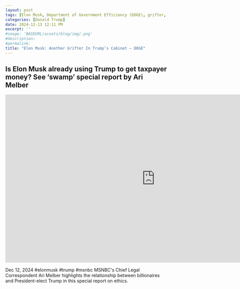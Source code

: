 ```yaml
---
layout: post
tags: [Elon Musk, Department of Government Efficiency (DOGE), grifter, swamp thing, MSNBC, Ari Melber, politics]
categories: [Donald Trump]
date: 2024-12-13 12:11 PM
excerpt: ''
#image: 'BASEURL/assets/blog/img/.png'
#description:
#permalink:
title: "Elon Musk: Another Grifter In Trump’s Cabinet – DOGE"
---
```



## Is Elon Musk already using Trump to get taxpayer money? See ‘swamp’ special report by Ari Melber

<iframe width="932" height="524" src="https://www.youtube.com/embed/zucTMqnB8m4" title="Is Elon Musk already using Trump to get taxpayer money? See ‘swamp’ special report by Ari Melber" frameborder="0" allow="accelerometer; autoplay; clipboard-write; encrypted-media; gyroscope; picture-in-picture; web-share" referrerpolicy="strict-origin-when-cross-origin" allowfullscreen></iframe>

Dec 12, 2024  #elonmusk #trump #msnbc
MSNBC's Chief Legal Correspondent Ari Melber highlights the relationship between billionaires and President-elect Trump in this special report on ethics.

